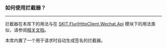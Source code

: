 ﻿### 如何使用拦截器？

---

拦截器在本库下的用法与在 [SKIT.FlurlHttpClient.Wechat.Api](../WechatApi/README.md) 模块下的用法类似，请参阅[相关文档](../WechatApi/Advanced_Interceptor.md)。

本库内置了一个用于请求时自动生成签名的拦截器。
